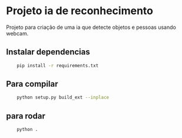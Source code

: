 # Projeto ia de reconhecimento

Projeto para criação de uma ia que detecte objetos e pessoas usando webcam.

## Instalar dependencias 

```bash
    pip install -r requirements.txt
```

## Para compilar 
```bash
    python setup.py build_ext --inplace
```

## para rodar 
```bash
    python .
```